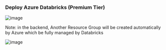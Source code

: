 ### Deploy Azure Databricks (Premium Tier)


![image](https://github.com/user-attachments/assets/3fb2e176-1abf-48a3-a0c7-5604264853be)



Note: in the backend, Another Resource Group will be created automatically by Azure which be fully managed by Databricks

![image](https://github.com/user-attachments/assets/d53fac0f-817c-471c-96ee-3f6ffd5edc73)
